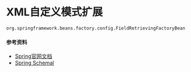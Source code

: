 # XML自定义模式扩展


```org.springframework.beans.factory.config.FieldRetrievingFactoryBean```

#### 参考资料

- [Spring官网文档](https://docs.spring.io/spring/docs/4.2.x/spring-framework-reference/html/xsd-configuration.html)
- [Spring Schemal](http://www.springframework.org/schema/)